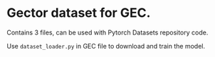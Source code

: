 # Gector dataset for GEC.

Contains 3 files, can be used with Pytorch Datasets repository code.

Use `dataset_loader.py` in GEC file to download and train the model.